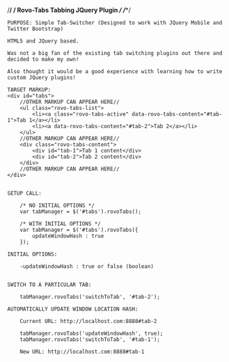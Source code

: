 /********************************************/
/****** Rovo-Tabs Tabbing JQuery Plugin *****/
/********************************************/

	PURPOSE: Simple Tab-Switcher (Designed to work with JQuery Mobile and Twitter Bootstrap)

	HTML5 and JQuery based.

	Was not a big fan of the existing tab switching plugins out there and decided to make my own!

	Also thought it would be a good experience with learning how to write custom JQuery plugins!

	TARGET MARKUP:
	<div id="tabs">
		//OTHER MARKUP CAN APPEAR HERE//
		<ul class="rovo-tabs-list">
			<li><a class="rovo-tabs-active" data-rovo-tabs-content="#tab-1">Tab 1</a></li>
			<li><a data-rovo-tabs-content="#tab-2">Tab 2</a></li>
		</ul>
		//OTHER MARKUP CAN APPEAR HERE//
		<div class="rovo-tabs-content">
			<div id="tab-1">Tab 1 content</div>
			<div id="tab-2">Tab 2 content</div>
		</div>
		//OTHER MARKUP CAN APPEAR HERE//
	</div>


	SETUP CALL:
	
		/* NO INITIAL OPTIONS */
		var tabManager = $('#tabs').rovoTabs(); 

		/* WITH INITIAL OPTIONS */
		var tabManager = $('#tabs').rovoTabs({
			updateWindowHash : true
		});

	INITIAL OPTIONS: 
		
		-updateWindowHash : true or false (boolean)


	SWITCH TO A PARTICULAR TAB:
	
		tabManager.rovoTabs('switchToTab', '#tab-2');

	AUTOMATICALLY UPDATE WINDOW LOCATION HASH:
	
		Current URL: http://localhost.com:8888#tab-2

		tabManager.rovoTabs('updateWindowHash', true);
		tabManager.rovoTabs('switchToTab', '#tab-1');

		New URL: http://localhost.com:8888#tab-1